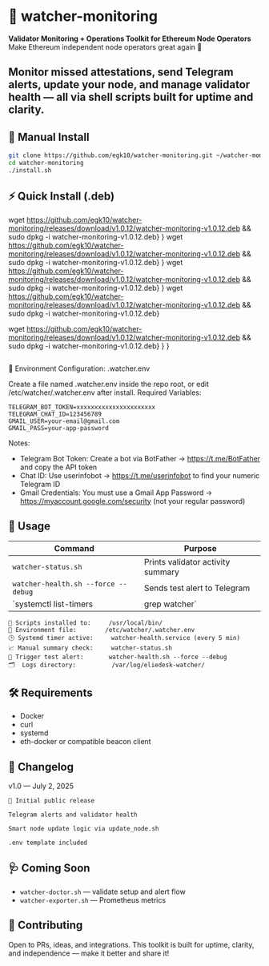 # 🧠 watcher-monitoring

**Validator Monitoring + Operations Toolkit for Ethereum Node Operators**  
Make Ethereum independent node operators great again 💪

Monitor missed attestations, send Telegram alerts, update your node, and manage validator health — all via shell scripts built for uptime and clarity.
---

## 🚀 Manual Install

```bash
git clone https://github.com/egk10/watcher-monitoring.git ~/watcher-monitoring
cd watcher-monitoring
./install.sh
```

## ⚡ Quick Install (.deb)
wget https://github.com/egk10/watcher-monitoring/releases/download/v1.0.12/watcher-monitoring-v1.0.12.deb && sudo dpkg -i watcher-monitoring-v1.0.12.deb}
}
wget https://github.com/egk10/watcher-monitoring/releases/download/v1.0.12/watcher-monitoring-v1.0.12.deb && sudo dpkg -i watcher-monitoring-v1.0.12.deb}
}
wget https://github.com/egk10/watcher-monitoring/releases/download/v1.0.12/watcher-monitoring-v1.0.12.deb && sudo dpkg -i watcher-monitoring-v1.0.12.deb}
}
wget https://github.com/egk10/watcher-monitoring/releases/download/v1.0.12/watcher-monitoring-v1.0.12.deb && sudo dpkg -i watcher-monitoring-v1.0.12.deb}

wget https://github.com/egk10/watcher-monitoring/releases/download/v1.0.12/watcher-monitoring-v1.0.12.deb && sudo dpkg -i watcher-monitoring-v1.0.12.deb}
}
}
```bash
```


🔐 Environment Configuration: .watcher.env

Create a file named .watcher.env inside the repo root, or edit /etc/watcher/.watcher.env after install.
Required Variables:
```
TELEGRAM_BOT_TOKEN=xxxxxxxxxxxxxxxxxxxxxx
TELEGRAM_CHAT_ID=123456789
GMAIL_USER=your-email@gmail.com
GMAIL_PASS=your-app-password
```
Notes:
- Telegram Bot Token: Create a bot via BotFather → https://t.me/BotFather  and copy the API token
- Chat ID: Use userinfobot → https://t.me/userinfobot  to find your numeric Telegram ID
- Gmail Credentials: You must use a Gmail App Password → https://myaccount.google.com/security (not your regular password)

## 📡 Usage

| Command                                  | Purpose                             |
|------------------------------------------|-------------------------------------|
| `watcher-status.sh`                      | Prints validator activity summary   |
| `watcher-health.sh --force --debug`     | Sends test alert to Telegram        |
| `systemctl list-timers | grep watcher`  | Shows next scheduled check          |

```
📁 Scripts installed to:     /usr/local/bin/
🔐 Environment file:        /etc/watcher/.watcher.env
🕒 Systemd timer active:     watcher-health.service (every 5 min)
📈 Manual summary check:     watcher-status.sh
📡 Trigger test alert:       watcher-health.sh --force --debug
🗂️  Logs directory:          /var/log/eliedesk-watcher/
```

## 🛠 Requirements

- Docker  
- curl  
- systemd  
- eth-docker or compatible beacon client  

## 🧾 Changelog

v1.0 — July 2, 2025

    🎉 Initial public release

    Telegram alerts and validator health

    Smart node update logic via update_node.sh

    .env template included

## 🩺 Coming Soon

- `watcher-doctor.sh` — validate setup and alert flow  
- `watcher-exporter.sh` — Prometheus metrics  

## 💬 Contributing

Open to PRs, ideas, and integrations. This toolkit is built for uptime, clarity, and independence — make it better and share it!
	
